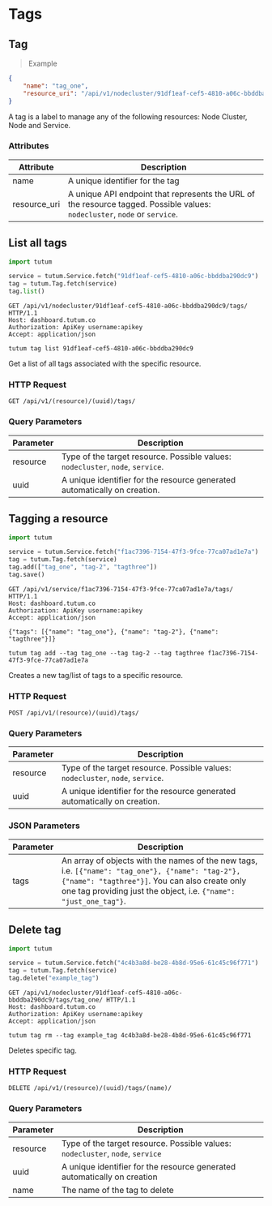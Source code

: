 # Tags 

## Tag

> Example

```json
{
    "name": "tag_one",
    "resource_uri": "/api/v1/nodecluster/91df1eaf-cef5-4810-a06c-bbddba290dc9/tags/tag_one/"
}
```

A tag is a label to manage any of the following resources: Node Cluster, Node and Service.

### Attributes

Attribute | Description
--------- | -----------
name | A unique identifier for the tag
resource_uri | A unique API endpoint that represents the URL of the resource tagged. Possible values: `nodecluster`, `node` or `service`.

## List all tags 

```python
import tutum

service = tutum.Service.fetch("91df1eaf-cef5-4810-a06c-bbddba290dc9")
tag = tutum.Tag.fetch(service)
tag.list()
```

```http
GET /api/v1/nodecluster/91df1eaf-cef5-4810-a06c-bbddba290dc9/tags/ HTTP/1.1
Host: dashboard.tutum.co
Authorization: ApiKey username:apikey
Accept: application/json
```

```shell
tutum tag list 91df1eaf-cef5-4810-a06c-bbddba290dc9
```

Get a list of all tags associated with the specific resource. 

### HTTP Request

`GET /api/v1/(resource)/(uuid)/tags/`

### Query Parameters

Parameter | Description
--------- | ----------- 
resource | Type of the target resource. Possible values: `nodecluster`, `node`, `service`.
uuid | A unique identifier for the resource generated automatically on creation.


## Tagging a resource

```python
import tutum

service = tutum.Service.fetch("f1ac7396-7154-47f3-9fce-77ca07ad1e7a")
tag = tutum.Tag.fetch(service)
tag.add(["tag_one", "tag-2", "tagthree"])
tag.save()
```

```http
GET /api/v1/service/f1ac7396-7154-47f3-9fce-77ca07ad1e7a/tags/ HTTP/1.1
Host: dashboard.tutum.co
Authorization: ApiKey username:apikey
Accept: application/json

{"tags": [{"name": "tag_one"}, {"name": "tag-2"}, {"name": "tagthree"}]}
```

```shell
tutum tag add --tag tag_one --tag tag-2 --tag tagthree f1ac7396-7154-47f3-9fce-77ca07ad1e7a
```

Creates a new tag/list of tags to a specific resource.

### HTTP Request

`POST /api/v1/(resource)/(uuid)/tags/`

### Query Parameters

Parameter | Description
--------- | ----------- 
resource | Type of the target resource. Possible values: `nodecluster`, `node`, `service`.
uuid | A unique identifier for the resource generated automatically on creation.

### JSON Parameters

Parameter | Description
--------- | -----------
tags | An array of objects with the names of the new tags, i.e. `[{"name": "tag_one"}, {"name": "tag-2"}, {"name": "tagthree"}]`. You can also create only one tag providing just the object, i.e. `{"name": "just_one_tag"}`.


## Delete tag

```python
import tutum

service = tutum.Service.fetch("4c4b3a8d-be28-4b8d-95e6-61c45c96f771")
tag = tutum.Tag.fetch(service)
tag.delete("example_tag")
```

```http
GET /api/v1/nodecluster/91df1eaf-cef5-4810-a06c-bbddba290dc9/tags/tag_one/ HTTP/1.1
Host: dashboard.tutum.co
Authorization: ApiKey username:apikey
Accept: application/json
```

```shell
tutum tag rm --tag example_tag 4c4b3a8d-be28-4b8d-95e6-61c45c96f771
```

Deletes specific tag.

### HTTP Request

`DELETE /api/v1/(resource)/(uuid)/tags/(name)/`

### Query Parameters

Parameter | Description
--------- | ----------- 
resource | Type of the target resource. Possible values: `nodecluster`, `node`, `service`
uuid | A unique identifier for the resource generated automatically on creation
name | The name of the tag to delete
